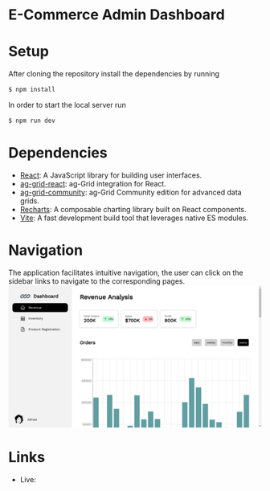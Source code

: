 # E-Commerce Admin Dashboard

# Setup
   After cloning the repository install the dependencies by running
   ```bash
   $ npm install
   ```
   In order to start the local server run
   ```bash
   $ npm run dev
   ```
# Dependencies
- [React](https://reactjs.org/): A JavaScript library for building user interfaces.
- [ag-grid-react](https://www.ag-grid.com/react-data-grid/): ag-Grid integration for React.
- [ag-grid-community](https://www.ag-grid.com/): ag-Grid Community edition for advanced data grids.
- [Recharts](https://recharts.org/): A composable charting library built on React components.
- [Vite](https://vitejs.dev/): A fast development build tool that leverages native ES modules.
# Navigation
   The application facilitates intuitive navigation, the user can click on the sidebar links to navigate to the corresponding pages.
   <img src="https://github.com/dumb-programmer/e-commerce-admin-dashboard/blob/main/screenshot.png" alt="e-commerce dashboard screenshot" />
# Links
- Live: <a href="https://willowy-piroshki-eae231.netlify.app/"></a>
